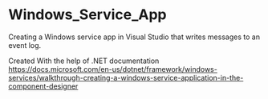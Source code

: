 # Windows_Service_App

Creating a Windows service app in Visual Studio that writes messages to an event log.



Created With the help of .NET documentation  
https://docs.microsoft.com/en-us/dotnet/framework/windows-services/walkthrough-creating-a-windows-service-application-in-the-component-designer
